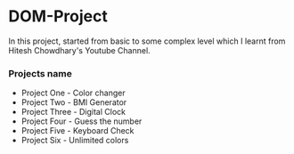 # DOM-Project
In this project, started from basic to some complex level which I learnt from Hitesh Chowdhary's Youtube Channel.
### Projects name
* Project One - Color changer
* Project Two - BMI Generator
* Project Three - Digital Clock
* Project Four - Guess the number
* Project Five - Keyboard Check
* Project Six - Unlimited colors
